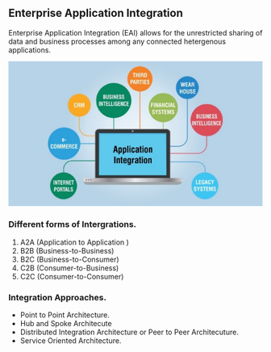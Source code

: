## Enterprise Application Integration

Enterprise Application Integration (EAI) allows for the unrestricted sharing of data and business processes among any connected hetergenous applications.


![Integration](integration.png?raw=true "Intergration")


### Different forms of Intergrations.

1.  A2A (Application to Application )
2.  B2B (Business-to-Business)
3.  B2C (Business-to-Consumer)
4.  C2B (Consumer-to-Business)
5.  C2C (Consumer-to-Consumer)

### Integration Approaches.

*   Point to Point Architecture.
*   Hub and Spoke Architecute
*   Distributed Integration Architecture or Peer to Peer Architecuture.
*   Service Oriented Architecture.

